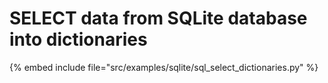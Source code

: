 # SELECT data from SQLite database into dictionaries



{% embed include file="src/examples/sqlite/sql_select_dictionaries.py" %}
